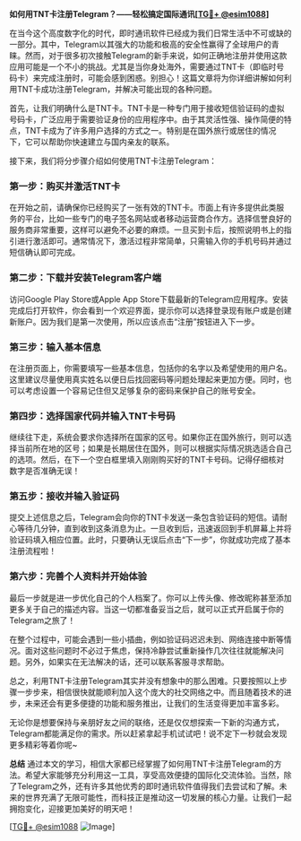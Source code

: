 **如何用TNT卡注册Telegram？——轻松搞定国际通讯[[TG💪+ @esim1088](https://t.me/s/esim1088)]**

在当今这个高度数字化的时代，即时通讯软件已经成为我们日常生活中不可或缺的一部分。其中，Telegram以其强大的功能和极高的安全性赢得了全球用户的青睐。然而，对于很多初次接触Telegram的新手来说，如何正确地注册并使用这款应用可能是一个不小的挑战。尤其是当你身处海外，需要通过TNT卡（即临时号码卡）来完成注册时，可能会感到困惑。别担心！这篇文章将为你详细讲解如何利用TNT卡成功注册Telegram，并解决可能出现的各种问题。

首先，让我们明确什么是TNT卡。TNT卡是一种专门用于接收短信验证码的虚拟号码卡，广泛应用于需要验证身份的应用程序中。由于其灵活性强、操作简便的特点，TNT卡成为了许多用户选择的方式之一。特别是在国外旅行或居住的情况下，它可以帮助你快速建立与国内亲友的联系。

接下来，我们将分步骤介绍如何使用TNT卡注册Telegram：

### 第一步：购买并激活TNT卡
在开始之前，请确保你已经购买了一张有效的TNT卡。市面上有许多提供此类服务的平台，比如一些专门的电子签名网站或者移动运营商合作方。选择信誉良好的服务商非常重要，这样可以避免不必要的麻烦。一旦买到卡后，按照说明书上的指引进行激活即可。通常情况下，激活过程非常简单，只需输入你的手机号码并通过短信确认即可完成。

### 第二步：下载并安装Telegram客户端
访问Google Play Store或Apple App Store下载最新的Telegram应用程序。安装完成后打开软件，你会看到一个欢迎界面，提示你可以选择登录现有账户或是创建新账户。因为我们是第一次使用，所以应该点击“注册”按钮进入下一步。

### 第三步：输入基本信息
在注册页面上，你需要填写一些基本信息，包括你的名字以及希望使用的用户名。这里建议尽量使用真实姓名以便日后找回密码等问题处理起来更加方便。同时，也可以考虑设置一个容易记住但又足够复杂的密码来保护自己的账号安全。

### 第四步：选择国家代码并输入TNT卡号码
继续往下走，系统会要求你选择所在国家的区号。如果你正在国外旅行，则可以选择当前所在地的区号；如果是长期居住在国外，则可以根据实际情况挑选适合自己的选项。然后，在下一个空白框里填入刚刚购买好的TNT卡号码。记得仔细核对数字是否准确无误！

### 第五步：接收并输入验证码
提交上述信息之后，Telegram会向你的TNT卡发送一条包含验证码的短信。请耐心等待几分钟，直到收到这条消息为止。一旦收到后，迅速返回到手机屏幕上并将验证码填入相应位置。此时，只要确认无误后点击“下一步”，你就成功完成了基本注册流程啦！

### 第六步：完善个人资料并开始体验
最后一步就是进一步优化自己的个人档案了。你可以上传头像、修改昵称甚至添加更多关于自己的描述内容。当这一切都准备妥当之后，就可以正式开启属于你的Telegram之旅了！

在整个过程中，可能会遇到一些小插曲，例如验证码迟迟未到、网络连接中断等情况。面对这些问题时不必过于焦虑，保持冷静尝试重新操作几次往往就能解决问题。另外，如果实在无法解决的话，还可以联系客服寻求帮助。

总之，利用TNT卡注册Telegram其实并没有想象中的那么困难。只要按照以上步骤一步步来，相信很快就能顺利加入这个庞大的社交网络之中。而且随着技术的进步，未来还会有更多便捷的功能和服务推出，让我们的生活变得更加丰富多彩。

无论你是想要保持与亲朋好友之间的联络，还是仅仅想探索一下新的沟通方式，Telegram都能满足你的需求。所以赶紧拿起手机试试吧！说不定下一秒就会发现更多精彩等着你呢~

**总结**
通过本文的学习，相信大家都已经掌握了如何用TNT卡注册Telegram的方法。希望大家能够充分利用这一工具，享受高效便捷的国际化交流体验。当然，除了Telegram之外，还有许多其他优秀的即时通讯软件值得我们去尝试和了解。未来的世界充满了无限可能性，而科技正是推动这一切发展的核心力量。让我们一起拥抱变化，迎接更加美好的明天吧！

[[TG💪+ @esim1088](https://t.me/s/esim1088) ![Image](https://i.postimg.cc/4NQfJmqS/Snipaste-2025-05-13-00-14-12.png)]
